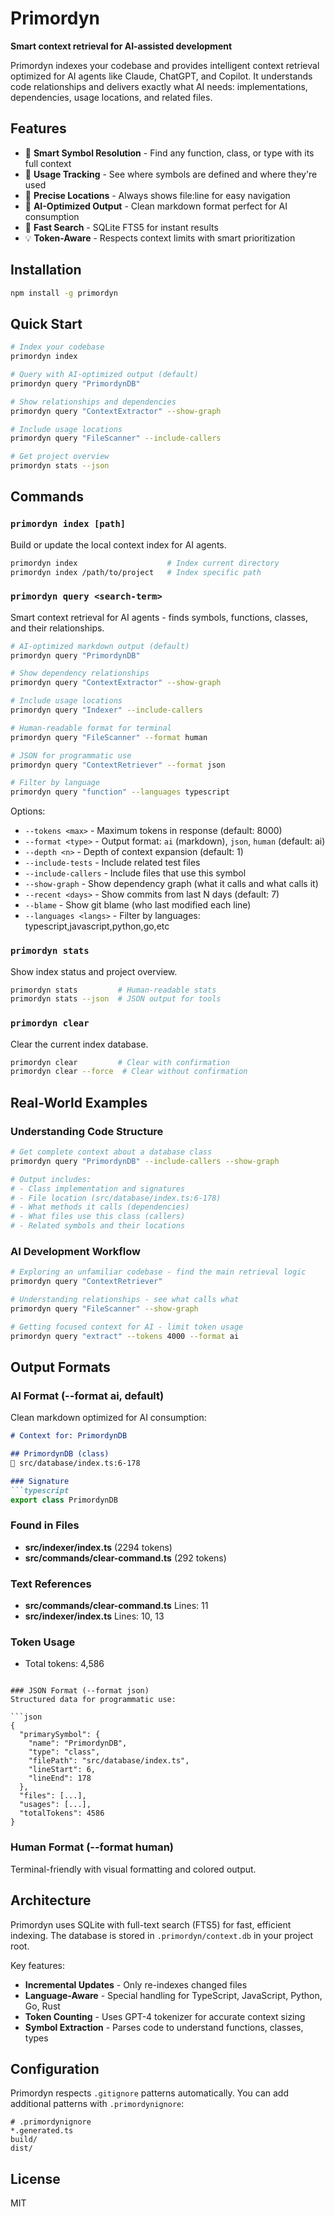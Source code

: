 # Primordyn

**Smart context retrieval for AI-assisted development**

Primordyn indexes your codebase and provides intelligent context retrieval optimized for AI agents like Claude, ChatGPT, and Copilot. It understands code relationships and delivers exactly what AI needs: implementations, dependencies, usage locations, and related files.

## Features

- 🎯 **Smart Symbol Resolution** - Find any function, class, or type with its full context
- 🔗 **Usage Tracking** - See where symbols are defined and where they're used
- 📍 **Precise Locations** - Always shows file:line for easy navigation
- 🤖 **AI-Optimized Output** - Clean markdown format perfect for AI consumption
- 🚀 **Fast Search** - SQLite FTS5 for instant results
- 💡 **Token-Aware** - Respects context limits with smart prioritization

## Installation

```bash
npm install -g primordyn
```

## Quick Start

```bash
# Index your codebase
primordyn index

# Query with AI-optimized output (default)
primordyn query "PrimordynDB"

# Show relationships and dependencies
primordyn query "ContextExtractor" --show-graph

# Include usage locations
primordyn query "FileScanner" --include-callers

# Get project overview
primordyn stats --json
```

## Commands

### `primordyn index [path]`
Build or update the local context index for AI agents.

```bash
primordyn index                    # Index current directory
primordyn index /path/to/project   # Index specific path
```

### `primordyn query <search-term>`
Smart context retrieval for AI agents - finds symbols, functions, classes, and their relationships.

```bash
# AI-optimized markdown output (default)
primordyn query "PrimordynDB"

# Show dependency relationships
primordyn query "ContextExtractor" --show-graph

# Include usage locations
primordyn query "Indexer" --include-callers

# Human-readable format for terminal
primordyn query "FileScanner" --format human

# JSON for programmatic use
primordyn query "ContextRetriever" --format json

# Filter by language
primordyn query "function" --languages typescript
```

Options:
- `--tokens <max>` - Maximum tokens in response (default: 8000)
- `--format <type>` - Output format: `ai` (markdown), `json`, `human` (default: ai)
- `--depth <n>` - Depth of context expansion (default: 1)
- `--include-tests` - Include related test files
- `--include-callers` - Include files that use this symbol
- `--show-graph` - Show dependency graph (what it calls and what calls it)
- `--recent <days>` - Show commits from last N days (default: 7)
- `--blame` - Show git blame (who last modified each line)
- `--languages <langs>` - Filter by languages: typescript,javascript,python,go,etc

### `primordyn stats`
Show index status and project overview.

```bash
primordyn stats         # Human-readable stats
primordyn stats --json  # JSON output for tools
```

### `primordyn clear`
Clear the current index database.

```bash
primordyn clear         # Clear with confirmation
primordyn clear --force  # Clear without confirmation
```

## Real-World Examples

### Understanding Code Structure

```bash
# Get complete context about a database class
primordyn query "PrimordynDB" --include-callers --show-graph

# Output includes:
# - Class implementation and signatures
# - File location (src/database/index.ts:6-178)
# - What methods it calls (dependencies)
# - What files use this class (callers)
# - Related symbols and their locations
```

### AI Development Workflow

```bash
# Exploring an unfamiliar codebase - find the main retrieval logic
primordyn query "ContextRetriever"

# Understanding relationships - see what calls what
primordyn query "FileScanner" --show-graph

# Getting focused context for AI - limit token usage
primordyn query "extract" --tokens 4000 --format ai
```

## Output Formats

### AI Format (--format ai, default)
Clean markdown optimized for AI consumption:

```markdown
# Context for: PrimordynDB

## PrimordynDB (class)
📍 src/database/index.ts:6-178

### Signature
```typescript
export class PrimordynDB
```

### Found in Files
- **src/indexer/index.ts** (2294 tokens)
- **src/commands/clear-command.ts** (292 tokens)

### Text References
- **src/commands/clear-command.ts** Lines: 11
- **src/indexer/index.ts** Lines: 10, 13

### Token Usage
- Total tokens: 4,586
```

### JSON Format (--format json)
Structured data for programmatic use:

```json
{
  "primarySymbol": {
    "name": "PrimordynDB",
    "type": "class",
    "filePath": "src/database/index.ts",
    "lineStart": 6,
    "lineEnd": 178
  },
  "files": [...],
  "usages": [...],
  "totalTokens": 4586
}
```

### Human Format (--format human)
Terminal-friendly with visual formatting and colored output.

## Architecture

Primordyn uses SQLite with full-text search (FTS5) for fast, efficient indexing. The database is stored in `.primordyn/context.db` in your project root.

Key features:
- **Incremental Updates** - Only re-indexes changed files
- **Language-Aware** - Special handling for TypeScript, JavaScript, Python, Go, Rust
- **Token Counting** - Uses GPT-4 tokenizer for accurate context sizing
- **Symbol Extraction** - Parses code to understand functions, classes, types

## Configuration

Primordyn respects `.gitignore` patterns automatically. You can add additional patterns with `.primordynignore`:

```
# .primordynignore
*.generated.ts
build/
dist/
```

## License

MIT